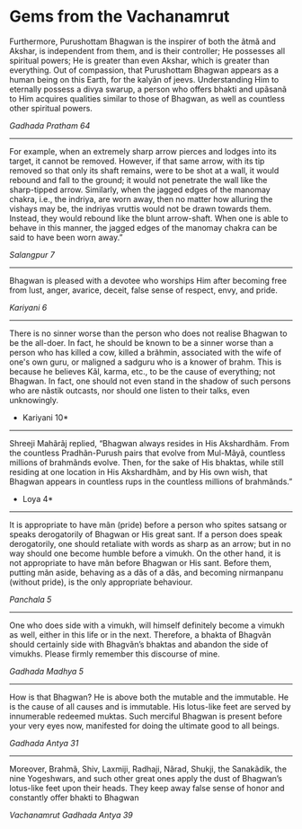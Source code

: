 
# Gems from the Vachanamrut 


Furthermore, Purushottam Bhagwan is the inspirer of both the ãtmã and Akshar, is independent from them, and is their controller; He possesses all spiritual powers; He is greater than even Akshar, which is greater than everything. Out of compassion, that Purushottam Bhagwan appears as a human being on this Earth, for the kalyãn of jeevs. Understanding Him to eternally possess a divya swarup, a person who offers bhakti and upãsanã to Him acquires qualities similar to those of Bhagwan, as well as countless other spiritual powers. 

*Gadhada Pratham 64*

---
For example, when an extremely sharp arrow pierces and lodges into its target, it cannot be removed. However, if that same arrow, with its tip removed so that only its shaft remains, were to be shot at a wall, it would rebound and fall to the ground; it would not penetrate the wall like the sharp-tipped arrow. Similarly, when the jagged edges of the manomay chakra, i.e., the indriya, are worn away, then no matter how alluring the vishays may be, the indriyas vruttis would not be drawn towards them. Instead, they would rebound like the blunt arrow-shaft. When one is able to behave in this manner, the jagged edges of the manomay chakra can be said to have been worn away.”

*Salangpur 7*

---

Bhagwan is pleased with a devotee who worships Him after becoming free from lust, anger, avarice, deceit, false sense of respect, envy, and pride.

*Kariyani 6*

---

There is no sinner worse than the person who does not realise Bhagwan to be the all-doer. In fact, he should be known to be a sinner worse than a person who has killed a cow, killed a brãhmin, associated with the wife of one's own guru, or maligned a sadguru who is a knower of brahm. This is because he believes Kãl, karma, etc., to be the cause of everything; not Bhagwan. In fact, one should not even stand in the shadow of such persons who are nãstik outcasts, nor should one listen to their talks, even unknowingly. 

* Kariyani 10*

---

Shreeji Mahãrãj replied, “Bhagwan always resides in His Akshardhãm. From the countless Pradhãn-Purush pairs that evolve from Mul-Mãyã, countless millions of brahmãnds evolve. Then, for the sake of His bhaktas, while still residing at one location in His Akshardhãm, and by His own wish, that Bhagwan appears in countless rups in the countless millions of brahmãnds.”

* Loya 4*

---

It is appropriate to have mãn (pride) before a person who spites satsang or speaks derogatorily of Bhagwan or His great sant. If a person does speak derogatorily, one should retaliate with words as sharp as an arrow; but in no way should one become humble before a vimukh. On the other hand, it is not appropriate to have mãn before Bhagwan or His sant. Before them, putting mãn aside, behaving as a dãs of a dãs, and becoming nirmanpanu (without pride), is the only appropriate behaviour.

*Panchala 5*

---

One who does side with a vimukh, will himself definitely become a vimukh as well, either in this life or in the next. Therefore, a bhakta of Bhagvãn should certainly side with Bhagvãn’s bhaktas and abandon the side of vimukhs. Please firmly remember this discourse of mine.

*Gadhada Madhya 5*


---
How is that Bhagwan? He is above both the mutable and the immutable. He is the cause of all causes and is immutable. His lotus-like feet are served by innumerable redeemed muktas. Such merciful Bhagwan is present before your very eyes now, manifested for doing the ultimate good to all beings.

*Gadhada Antya 31*

---

Moreover, Brahmã, Shiv, Laxmiji, Radhaji, Nãrad, Shukji, the Sanakãdik, the nine Yogeshwars, and such other great ones apply the dust of Bhagwan’s lotus-like feet upon their heads. They keep away false sense of honor and constantly offer bhakti to Bhagwan

*Vachanamrut Gadhada Antya 39*




